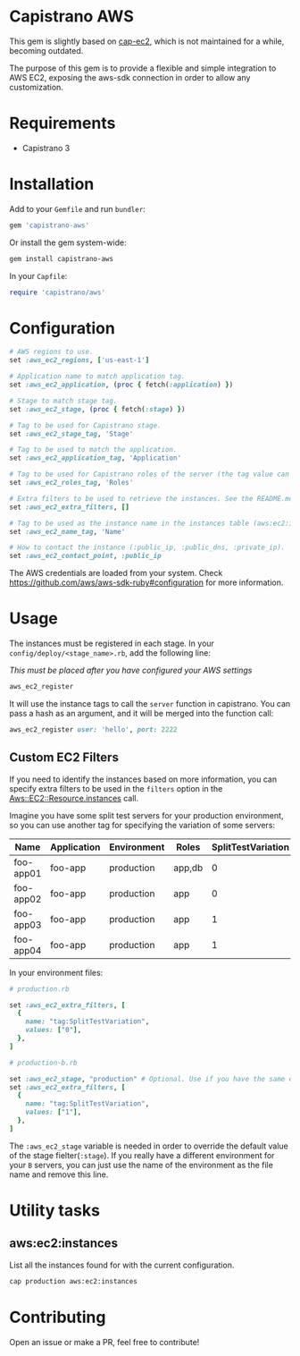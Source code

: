 Capistrano AWS
==============

This gem is slightly based on [cap-ec2](https://github.com/forward3d/cap-ec2), which is not maintained for a while, becoming outdated.

The purpose of this gem is to provide a flexible and simple integration to AWS EC2, exposing the aws-sdk connection in order to allow any customization.

# Requirements

* Capistrano 3

# Installation

Add to your `Gemfile` and run `bundler`:
```ruby
gem 'capistrano-aws'
```

Or install the gem system-wide:
```bash
gem install capistrano-aws
```

In your `Capfile`:
```ruby
require 'capistrano/aws'
```

# Configuration

```ruby
# AWS regions to use.
set :aws_ec2_regions, ['us-east-1']

# Application name to match application tag.
set :aws_ec2_application, (proc { fetch(:application) })

# Stage to match stage tag.
set :aws_ec2_stage, (proc { fetch(:stage) })

# Tag to be used for Capistrano stage.
set :aws_ec2_stage_tag, 'Stage'

# Tag to be used to match the application.
set :aws_ec2_application_tag, 'Application'

# Tag to be used for Capistrano roles of the server (the tag value can be a comma separated list).
set :aws_ec2_roles_tag, 'Roles'

# Extra filters to be used to retrieve the instances. See the README.md for more information.
set :aws_ec2_extra_filters, []

# Tag to be used as the instance name in the instances table (aws:ec2:instances task).
set :aws_ec2_name_tag, 'Name'

# How to contact the instance (:public_ip, :public_dns, :private_ip).
set :aws_ec2_contact_point, :public_ip
```

The AWS credentials are loaded from your system. Check https://github.com/aws/aws-sdk-ruby#configuration for more information.

# Usage

The instances must be registered in each stage. In your `config/deploy/<stage_name>.rb`, add the following line:

*This must be placed after you have configured your AWS settings*
```ruby
aws_ec2_register
```

It will use the instance tags to call the `server` function in capistrano. You can pass a hash as an argument, and it will be merged into the function call:

```ruby
aws_ec2_register user: 'hello', port: 2222
```

## Custom EC2 Filters

If you need to identify the instances based on more information, you can specify extra filters to be used in the `filters` option in the [Aws::EC2::Resource.instances](https://docs.aws.amazon.com/sdkforruby/api/Aws/EC2/Resource.html#instances-instance_method) call.

Imagine you have some split test servers for your production environment, so you can use another tag for specifying the variation of some servers:

| Name      | Application | Environment | Roles  | SplitTestVariation |
|-----------|-------------|-------------|--------|--------------------|
| foo-app01 | foo-app     | production  | app,db | 0                  |
| foo-app02 | foo-app     | production  | app    | 0                  |
| foo-app03 | foo-app     | production  | app    | 1                  |
| foo-app04 | foo-app     | production  | app    | 1                  |

In your environment files:

```ruby
# production.rb

set :aws_ec2_extra_filters, [
  {
    name: "tag:SplitTestVariation",
    values: ["0"],
  },
]
```

```ruby
# production-b.rb

set :aws_ec2_stage, "production" # Optional. Use if you have the same environment for the B servers.
set :aws_ec2_extra_filters, [
  {
    name: "tag:SplitTestVariation",
    values: ["1"],
  },
]
```

The `:aws_ec2_stage` variable is needed in order to override the default value of the stage fielter(`:stage`). If you really have a different environment for your `B` servers, you can just use the name of the environment as the file name and remove this line.

# Utility tasks

## aws:ec2:instances

List all the instances found for with the current configuration.

```bash
cap production aws:ec2:instances
```

# Contributing

Open an issue or make a PR, feel free to contribute!
